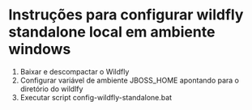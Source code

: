 # Instruções para configurar wildfly standalone local em ambiente windows
1. Baixar e descompactar o Wildfly
1. Configurar variável de ambiente JBOSS_HOME apontando para o diretório do wildlfy
1. Executar script config-wildfly-standalone.bat